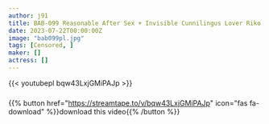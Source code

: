```yaml
---
author: j91
title: BAB-099 Reasonable After Sex + Invisible Cunnilingus Lover Riko Momose Riko
date: 2023-07-22T00:00:00Z
image: "bab099pl.jpg"
tags: [Censored, ]
maker: []
actress: []
---
```



{{< youtubepl bqw43LxjGMiPAJp >}}
###

{{% button href="https://streamtape.to/v/bqw43LxjGMiPAJp" icon="fas fa-download" %}}download this video{{% /button %}}
